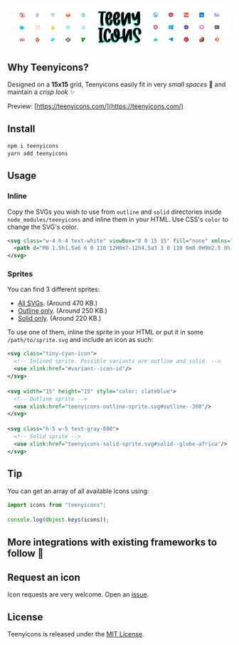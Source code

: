 <h1 align="center">
<img align="center" src="icons.png" />
</h1>

## Why Teenyicons?

Designed on a **15x15** grid, Teenyicons easily fit in very _small spaces_ 🤏 and maintain a _crisp look_ ✨

Preview: [https://teenyicons.com/](https://teenyicons.com/)

## Install

```bash
npm i teenyicons
yarn add teenyicons
```

## Usage

### Inline

Copy the SVGs you wish to use from `outline` and `solid` directories inside `node_modules/teenyicons` and inline them in your HTML. Use CSS's `color` to change the SVG's color.

```xml
<svg class="w-4 h-4 text-white" viewBox="0 0 15 15" fill="none" xmlns="http://www.w3.org/2000/svg">
  <path d="M0 1.5h1.5a6 6 0 110 12H0m7-12h4.5a3 3 0 110 6m0 0H9m2.5 0h-2m2 0a3 3 0 110 6H7" stroke="currentColor"/>
</svg>
```

### Sprites

You can find 3 different sprites:

- [All SVGs](https://unpkg.com/teenyicons/teenyicons-sprite.svg). (Around 470 KB.)
- [Outline only](https://unpkg.com/teenyicons/teenyicons-outline-sprite.svg). (Around 250 KB.)
- [Solid only](https://unpkg.com/teenyicons/teenyicons-solid-sprite.svg). (Around 220 KB.)

To use one of them, inline the sprite in your HTML or put it in some `/path/to/sprite.svg` and include an icon as such:

```xml
<svg class="tiny-cyan-icon">
  <!-- Inlined sprite. Possible variants are outline and solid. -->
  <use xlink:href="#variant--icon-id"/>
</svg>

<svg width="15" height="15" style="color: slateblue">
  <!-- Outline sprite -->
  <use xlink:href="teenyicons-outline-sprite.svg#outline--360"/>
</svg>

<svg class="h-5 w-5 text-gray-800">
  <!-- Solid sprite -->
  <use xlink:href="teenyicons-solid-sprite.svg#solid--globe-africa"/>
</svg>
```

## Tip

You can get an array of all available icons using:

```js
import icons from "teenyicons";

console.log(Object.keys(icons));
```

## More integrations with existing frameworks to follow 🎉

## Request an icon

Icon requests are very welcome. Open an [issue](https://github.com/teenyicons/teenyicons).

## License

Teenyicons is released under the [MIT License](LICENSE).
